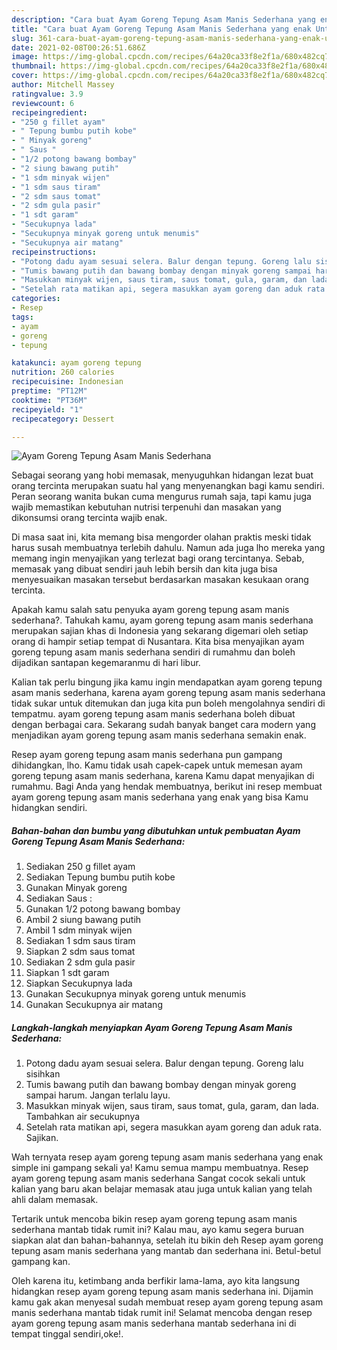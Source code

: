 ```yaml
---
description: "Cara buat Ayam Goreng Tepung Asam Manis Sederhana yang enak Untuk Jualan"
title: "Cara buat Ayam Goreng Tepung Asam Manis Sederhana yang enak Untuk Jualan"
slug: 361-cara-buat-ayam-goreng-tepung-asam-manis-sederhana-yang-enak-untuk-jualan
date: 2021-02-08T00:26:51.686Z
image: https://img-global.cpcdn.com/recipes/64a20ca33f8e2f1a/680x482cq70/ayam-goreng-tepung-asam-manis-sederhana-foto-resep-utama.jpg
thumbnail: https://img-global.cpcdn.com/recipes/64a20ca33f8e2f1a/680x482cq70/ayam-goreng-tepung-asam-manis-sederhana-foto-resep-utama.jpg
cover: https://img-global.cpcdn.com/recipes/64a20ca33f8e2f1a/680x482cq70/ayam-goreng-tepung-asam-manis-sederhana-foto-resep-utama.jpg
author: Mitchell Massey
ratingvalue: 3.9
reviewcount: 6
recipeingredient:
- "250 g fillet ayam"
- " Tepung bumbu putih kobe"
- " Minyak goreng"
- " Saus "
- "1/2 potong bawang bombay"
- "2 siung bawang putih"
- "1 sdm minyak wijen"
- "1 sdm saus tiram"
- "2 sdm saus tomat"
- "2 sdm gula pasir"
- "1 sdt garam"
- "Secukupnya lada"
- "Secukupnya minyak goreng untuk menumis"
- "Secukupnya air matang"
recipeinstructions:
- "Potong dadu ayam sesuai selera. Balur dengan tepung. Goreng lalu sisihkan"
- "Tumis bawang putih dan bawang bombay dengan minyak goreng sampai harum. Jangan terlalu layu."
- "Masukkan minyak wijen, saus tiram, saus tomat, gula, garam, dan lada. Tambahkan air secukupnya"
- "Setelah rata matikan api, segera masukkan ayam goreng dan aduk rata. Sajikan."
categories:
- Resep
tags:
- ayam
- goreng
- tepung

katakunci: ayam goreng tepung 
nutrition: 260 calories
recipecuisine: Indonesian
preptime: "PT12M"
cooktime: "PT36M"
recipeyield: "1"
recipecategory: Dessert

---
```



![Ayam Goreng Tepung Asam Manis Sederhana](https://img-global.cpcdn.com/recipes/64a20ca33f8e2f1a/680x482cq70/ayam-goreng-tepung-asam-manis-sederhana-foto-resep-utama.jpg)

Sebagai seorang yang hobi memasak, menyuguhkan hidangan lezat buat orang tercinta merupakan suatu hal yang menyenangkan bagi kamu sendiri. Peran seorang  wanita bukan cuma mengurus rumah saja, tapi kamu juga wajib memastikan kebutuhan nutrisi terpenuhi dan masakan yang dikonsumsi orang tercinta wajib enak.

Di masa  saat ini, kita memang bisa mengorder olahan praktis meski tidak harus susah membuatnya terlebih dahulu. Namun ada juga lho mereka yang memang ingin menyajikan yang terlezat bagi orang tercintanya. Sebab, memasak yang dibuat sendiri jauh lebih bersih dan kita juga bisa menyesuaikan masakan tersebut berdasarkan masakan kesukaan orang tercinta. 



Apakah kamu salah satu penyuka ayam goreng tepung asam manis sederhana?. Tahukah kamu, ayam goreng tepung asam manis sederhana merupakan sajian khas di Indonesia yang sekarang digemari oleh setiap orang di hampir setiap tempat di Nusantara. Kita bisa menyajikan ayam goreng tepung asam manis sederhana sendiri di rumahmu dan boleh dijadikan santapan kegemaranmu di hari libur.

Kalian tak perlu bingung jika kamu ingin mendapatkan ayam goreng tepung asam manis sederhana, karena ayam goreng tepung asam manis sederhana tidak sukar untuk ditemukan dan juga kita pun boleh mengolahnya sendiri di tempatmu. ayam goreng tepung asam manis sederhana boleh dibuat dengan berbagai cara. Sekarang sudah banyak banget cara modern yang menjadikan ayam goreng tepung asam manis sederhana semakin enak.

Resep ayam goreng tepung asam manis sederhana pun gampang dihidangkan, lho. Kamu tidak usah capek-capek untuk memesan ayam goreng tepung asam manis sederhana, karena Kamu dapat menyajikan di rumahmu. Bagi Anda yang hendak membuatnya, berikut ini resep membuat ayam goreng tepung asam manis sederhana yang enak yang bisa Kamu hidangkan sendiri.

<!--inarticleads1-->

##### Bahan-bahan dan bumbu yang dibutuhkan untuk pembuatan Ayam Goreng Tepung Asam Manis Sederhana:

1. Sediakan 250 g fillet ayam
1. Sediakan  Tepung bumbu putih kobe
1. Gunakan  Minyak goreng
1. Sediakan  Saus :
1. Gunakan 1/2 potong bawang bombay
1. Ambil 2 siung bawang putih
1. Ambil 1 sdm minyak wijen
1. Sediakan 1 sdm saus tiram
1. Siapkan 2 sdm saus tomat
1. Sediakan 2 sdm gula pasir
1. Siapkan 1 sdt garam
1. Siapkan Secukupnya lada
1. Gunakan Secukupnya minyak goreng untuk menumis
1. Gunakan Secukupnya air matang




<!--inarticleads2-->

##### Langkah-langkah menyiapkan Ayam Goreng Tepung Asam Manis Sederhana:

1. Potong dadu ayam sesuai selera. Balur dengan tepung. Goreng lalu sisihkan
1. Tumis bawang putih dan bawang bombay dengan minyak goreng sampai harum. Jangan terlalu layu.
1. Masukkan minyak wijen, saus tiram, saus tomat, gula, garam, dan lada. Tambahkan air secukupnya
1. Setelah rata matikan api, segera masukkan ayam goreng dan aduk rata. Sajikan.




Wah ternyata resep ayam goreng tepung asam manis sederhana yang enak simple ini gampang sekali ya! Kamu semua mampu membuatnya. Resep ayam goreng tepung asam manis sederhana Sangat cocok sekali untuk kalian yang baru akan belajar memasak atau juga untuk kalian yang telah ahli dalam memasak.

Tertarik untuk mencoba bikin resep ayam goreng tepung asam manis sederhana mantab tidak rumit ini? Kalau mau, ayo kamu segera buruan siapkan alat dan bahan-bahannya, setelah itu bikin deh Resep ayam goreng tepung asam manis sederhana yang mantab dan sederhana ini. Betul-betul gampang kan. 

Oleh karena itu, ketimbang anda berfikir lama-lama, ayo kita langsung hidangkan resep ayam goreng tepung asam manis sederhana ini. Dijamin kamu gak akan menyesal sudah membuat resep ayam goreng tepung asam manis sederhana mantab tidak rumit ini! Selamat mencoba dengan resep ayam goreng tepung asam manis sederhana mantab sederhana ini di tempat tinggal sendiri,oke!.


